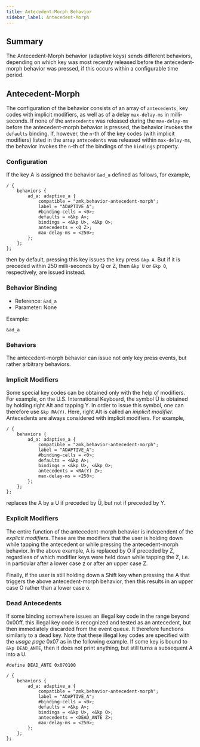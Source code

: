 ```yaml
---
title: Antecedent-Morph Behavior
sidebar_label: Antecedent-Morph
---
```


## Summary

The Antecedent-Morph behavior (adaptive keys) sends different behaviors, depending on which key was most recently
released before the antecedent-morph behavior was pressed, if this occurs within a configurable time period.

## Antecedent-Morph

The configuration of the behavior consists of an array of `antecedents`, key codes with implicit modifiers, as well as
of a delay `max-delay-ms` in milli-seconds. If none of the `antecedents` was released during the `max-delay-ms` before
the antecedent-morph behavior is pressed, the behavior invokes the `defaults` binding. If, however, the `n`-th of the
key codes (with implicit modifiers) listed in the array `antecedents` was released within `max-delay-ms`, the behavior
invokes the `n`-th of the bindings of the `bindings` property.

### Configuration

If the key A is assigned the behavior `&ad_a` defined as follows, for example,

```dts
/ {
    behaviors {
        ad_a: adaptive_a {
            compatible = "zmk,behavior-antecedent-morph";
            label = "ADAPTIVE_A";
            #binding-cells = <0>;
			defaults = <&kp A>;
            bindings = <&kp U>, <&kp O>;
			antecedents = <Q Z>;
			max-delay-ms = <250>;
        };
    };
};
```

then by default, pressing this key issues the key press `&kp A`. But if it is preceded within 250 milli-seconds by Q or
Z, then `&kp U` or `&kp O`, respectively, are issued instead.

### Behavior Binding

- Reference: `&ad_a`
- Parameter: None

Example:

```dts
&ad_a
```

### Behaviors

The antecedent-morph behavior can issue not only key press events, but rather arbitrary behaviors.

### Implicit Modifiers

Some special key codes can be obtained only with the help of modifiers. For example, on the U.S. International Keyboard,
the symbol Ü is obtained by holding right Alt and tapping Y. In order to issue this symbol, one can therefore use `&kp
RA(Y)`. Here, right Alt is called an *implicit modifier*. Antecedents are always considered with implicit modifiers. For
example,

```dts
/ {
    behaviors {
        ad_a: adaptive_a {
            compatible = "zmk,behavior-antecedent-morph";
            label = "ADAPTIVE_A";
            #binding-cells = <0>;
			defaults = <&kp A>;
            bindings = <&kp U>, <&kp O>;
			antecedents = <RA(Y) Z>;
			max-delay-ms = <250>;
        };
    };
};
```

replaces the A by a U if preceded by Ü, but not if preceded by Y.

### Explicit Modifiers

The entire function of the antecedent-morph behavior is independent of the *explicit modifiers*. These are the modifiers
that the user is holding down while tapping the antecedent or while pressing the antecedent-morph behavior. In the above
example, A is replaced by O if preceded by Z, regardless of which modifier keys were held down while tapping the Z,
i.e. in particular after a lower case z or after an upper case Z.

Finally, if the user is still holding down a Shift key when pressing the A that triggers the above antecedent-morph
behavior, then this results in an upper case O rather than a lower case o.

### Dead Antecedents

If some binding somewhere issues an illegal key code in the range beyond 0x00ff, this illegal key code is recognized and
tested as an antecedent, but then immediately discarded from the event queue. It therefore functions similarly to a dead
key. Note that these illegal key codes are specified with the *usage page* 0x07 as in the following example. If some key
is bound to `&kp DEAD_ANTE`, then it does not print anything, but still turns a subsequent A into a U.

```dts
#define DEAD_ANTE 0x070100

/ {
    behaviors {
        ad_a: adaptive_a {
            compatible = "zmk,behavior-antecedent-morph";
            label = "ADAPTIVE_A";
            #binding-cells = <0>;
			defaults = <&kp A>;
            bindings = <&kp U>, <&kp O>;
			antecedents = <DEAD_ANTE Z>;
			max-delay-ms = <250>;
        };
    };
};
```
